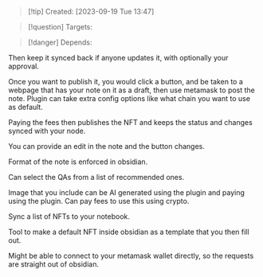 
>[!tip] Created: [2023-09-19 Tue 13:47]

>[!question] Targets: 

>[!danger] Depends: 

Then keep it synced back if anyone updates it, with optionally your approval.

Once you want to publish it, you would click a button, and be taken to a webpage that has your note on it as a draft, then use metamask to post the note.  Plugin can take extra config options like what chain you want to use as default.

Paying the fees then publishes the NFT and keeps the status and changes synced with your node.

You can provide an edit in the note and the button changes.

Format of the note is enforced in obsidian.

Can select the QAs from a list of recommended ones.

Image that you include can be AI generated using the plugin and paying using the plugin.
Can pay fees to use this using crypto.

Sync a list of NFTs to your notebook.

Tool to make a default NFT inside obsidian as a template that you then fill out.

Might be able to connect to your metamask wallet directly, so the requests are straight out of obsidian.